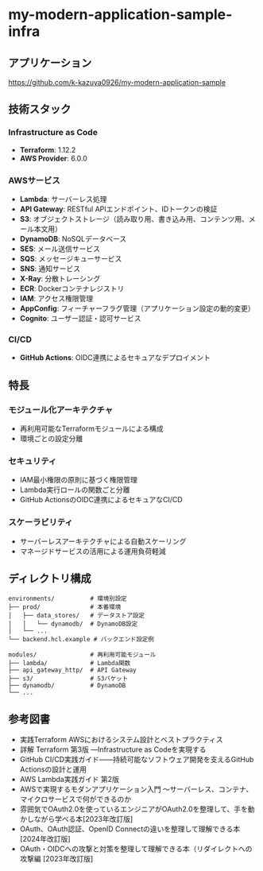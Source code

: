 # my-modern-application-sample-infra

## アプリケーション
https://github.com/k-kazuya0926/my-modern-application-sample

## 技術スタック

### Infrastructure as Code
- **Terraform**: 1.12.2
- **AWS Provider**: 6.0.0

### AWSサービス
- **Lambda**: サーバーレス処理
- **API Gateway**: RESTful APIエンドポイント、IDトークンの検証
- **S3**: オブジェクトストレージ（読み取り用、書き込み用、コンテンツ用、メール本文用）
- **DynamoDB**: NoSQLデータベース
- **SES**: メール送信サービス
- **SQS**: メッセージキューサービス
- **SNS**: 通知サービス
- **X-Ray**: 分散トレーシング
- **ECR**: Dockerコンテナレジストリ
- **IAM**: アクセス権限管理
- **AppConfig**: フィーチャーフラグ管理（アプリケーション設定の動的変更）
- **Cognito**: ユーザー認証・認可サービス

### CI/CD
- **GitHub Actions**: OIDC連携によるセキュアなデプロイメント

## 特長

### モジュール化アーキテクチャ
- 再利用可能なTerraformモジュールによる構成
- 環境ごとの設定分離

### セキュリティ
- IAM最小権限の原則に基づく権限管理
- Lambda実行ロールの関数ごと分離
- GitHub ActionsのOIDC連携によるセキュアなCI/CD

### スケーラビリティ
- サーバーレスアーキテクチャによる自動スケーリング
- マネージドサービスの活用による運用負荷軽減

## ディレクトリ構成

```
environments/          # 環境別設定
├── prod/              # 本番環境
│   ├── data_stores/   # データストア設定
│   │   └── dynamodb/  # DynamoDB設定
│   └── ...
└── backend.hcl.example # バックエンド設定例

modules/               # 再利用可能モジュール
├── lambda/            # Lambda関数
├── api_gateway_http/  # API Gateway
├── s3/                # S3バケット
├── dynamodb/          # DynamoDB
└── ...
```

## 参考図書

- 実践Terraform AWSにおけるシステム設計とベストプラクティス
- 詳解 Terraform 第3版 ―Infrastructure as Codeを実現する
- GitHub CI/CD実践ガイド――持続可能なソフトウェア開発を支えるGitHub Actionsの設計と運用
- AWS Lambda実践ガイド 第2版
- AWSで実現するモダンアプリケーション入門 〜サーバーレス、コンテナ、マイクロサービスで何ができるのか
- 雰囲気でOAuth2.0を使っているエンジニアがOAuth2.0を整理して、手を動かしながら学べる本[2023年改訂版]
- OAuth、OAuth認証、OpenID Connectの違いを整理して理解できる本 [2024年改訂版]
- OAuth・OIDCへの攻撃と対策を整理して理解できる本（リダイレクトへの攻撃編 [2023年改訂版]
